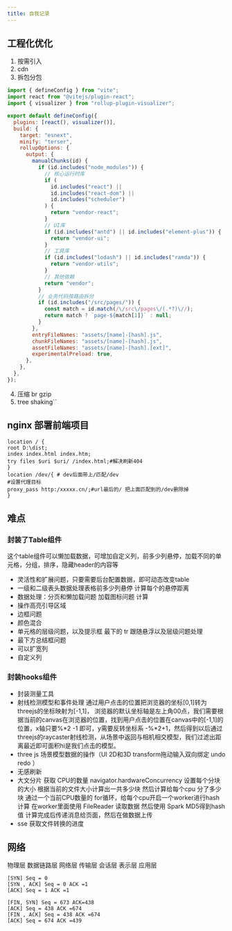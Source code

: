 ```yaml
---
title: 自我记录
---
```


## 工程化优化

1. 按需引入
2. cdn
3. 拆包分包

```javascript
import { defineConfig } from "vite";
import react from "@vitejs/plugin-react";
import { visualizer } from "rollup-plugin-visualizer";

export default defineConfig({
  plugins: [react(), visualizer()],
  build: {
    target: "esnext",
    minify: "terser",
    rollupOptions: {
      output: {
        manualChunks(id) {
          if (id.includes("node_modules")) {
            // 核心运行时库
            if (
              id.includes("react") ||
              id.includes("react-dom") ||
              id.includes("scheduler")
            ) {
              return "vendor-react";
            }
            // UI库
            if (id.includes("antd") || id.includes("element-plus")) {
              return "vendor-ui";
            }
            // 工具库
            if (id.includes("lodash") || id.includes("ramda")) {
              return "vendor-utils";
            }
            // 其他依赖
            return "vendor";
          }
          // 业务代码按路由拆分
          if (id.includes("/src/pages/")) {
            const match = id.match(/\/src\/pages\/(.*?)\//);
            return match ? `page-${match[1]}` : null;
          }
        },
        entryFileNames: "assets/[name]-[hash].js",
        chunkFileNames: "assets/[name]-[hash].js",
        assetFileNames: "assets/[name]-[hash].[ext]",
        experimentalPreload: true,
      },
    },
  },
});
```

4. 压缩 br gzip
5. tree shaking``

## nginx 部署前端项目

```nginx
location / {
root D:\dist;
index index.html index.htm;
try files $uri $uri/ /index.html;#解决刷新404
}
location /dev/{ # dev后面带上/匹配/dev
#设置代理目标
proxy_pass http:/xxxxx.cn/;#url最后的/ 把上面匹配到的/dev删除掉
}
```

## 难点
### 封装了Table组件
这个table组件可以懒加载数据，可增加自定义列，前多少列悬停，加载不同的单元格，分组，排序，隐藏header的内容等
- 灵活性和扩展问题，只要需要后台配置数据，即可动态改变table
- 一级和二级表头数据处理表格前多少列悬停 计算每个的悬停距离
- 数据处理：分页和懒加载问题 加载图标问题 计算
- 操作高亮引导区域 
- 边框问题
- 颜色混合
- 单元格的层级问题，以及提示框 最下的 tr 跟随悬浮以及层级问题处理
- 最下方总结框问题
- 可以扩宽列
- 自定义列

### 封装hooks组件
- 封装测量工具
- 射线检测模型和事件处理
      通过用户点击的位置把浏览器的坐标[0,1]转为threejs的坐标映射为[-1,1]， 浏览器的默认坐标轴是左上角00点，我们需要根据当前的canvas在浏览器的位置，找到用户点击的位置在canvas中的[-1,1]的位置，x轴只要%*2 -1 即可，y需要反转坐标系 -%*2+1，然后得到以后通过threejs的raycaster射线检测，从场景中返回与相机相交模型，我们过滤出距离最近即可面积hi是我们点击的模型。
- three js 场景模型数据的操作（UI 2D和3D transform拖动输入双向绑定 undo redo ）
- 无感刷新
- 大文分片
     获取 CPU的数量 navigator.hardwareConcurrency 
     设置每个分块的大小 
     根据当前的文件大小计算出一共多少块 然后计算给每个cpu 分了多少块
     通过一个当前CPU数量的 for循环，给每个cpu开启一个worker进行hash计算
     在worker里面使用 FileReader 读取数据 然后使用 Spark MD5得到hash值
     计算完成后传递消息给页面，然后在做数据上传
- sse
    获取文件转换的进度

## 网络
物理层 数据链路层 网络层 传输层 会话层 表示层 应用层

```
[SYN] Seq = 0
[SYN , ACK] Seq = 0 ACK =1
[ACK] Seq = 1 ACK =1
```

```
[FIN, SYN] Seq = 673 ACK=438
[ACK] Seq = 438 ACK =674
[FIN , ACK] Seq = 438 ACK =674
[ACK] Seq = 674 ACK =439